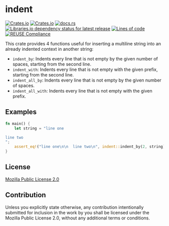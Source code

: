 <!--
SPDX-FileCopyrightText: 2021 ilkecan <ilkecan@protonmail.com>

SPDX-License-Identifier: MPL-2.0
-->

# indent

[![Crates.io](https://img.shields.io/crates/v/indent?style=for-the-badge)](https://crates.io/crates/indent/)
[![Crates.io](https://img.shields.io/crates/l/indent?style=for-the-badge)](https://www.mozilla.org/en-US/MPL/2.0/)
[![docs.rs](https://img.shields.io/docsrs/indent?style=for-the-badge)](https://docs.rs/indent/)
[![Libraries.io dependency status for latest release](https://img.shields.io/librariesio/release/cargo/indent?style=for-the-badge)](https://libraries.io/cargo/indent)
[![Lines of code](https://img.shields.io/tokei/lines/git.sr.ht/~ilkecan/indent-rs?style=for-the-badge)](https://github.com/XAMPPRocky/tokei)
[![REUSE Compliance](https://img.shields.io/reuse/compliance/git.sr.ht/~ilkecan/indent-rs?style=for-the-badge)](https://api.reuse.software/info/git.sr.ht/~ilkecan/indent-rs)

This crate provides 4 functions useful for inserting a multiline string into an
already indented context in another string:

- `indent_by`: Indents every line that is not empty by the given number of spaces,
  starting from the second line.
- `indent_with`: Indents every line that is not empty with the given prefix,
  starting from the second line.
- `indent_all_by`: Indents every line that is not empty by the given number of spaces.
- `indent_all_with`: Indents every line that is not empty with the given prefix.

## Examples
```rust
fn main() {
    let string = "line one

line two
";
    assert_eq!("line one\n\n  line two\n", indent::indent_by(2, string));
}
```

## License
[Mozilla Public License 2.0](LICENSE.txt)

## Contribution
Unless you explicitly state otherwise, any contribution intentionally submitted
for inclusion in the work by you shall be licensed under the Mozilla Public
License 2.0, without any additional terms or conditions.
